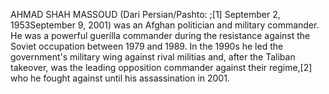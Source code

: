 AHMAD SHAH MASSOUD (Dari Persian/Pashto: ;[1] September 2, 1953September 9, 2001) was an Afghan politician and military commander. He was a powerful guerilla commander during the resistance against the Soviet occupation between 1979 and 1989. In the 1990s he led the government's military wing against rival militias and, after the Taliban takeover, was the leading opposition commander against their regime,[2] who he fought against until his assassination in 2001.
